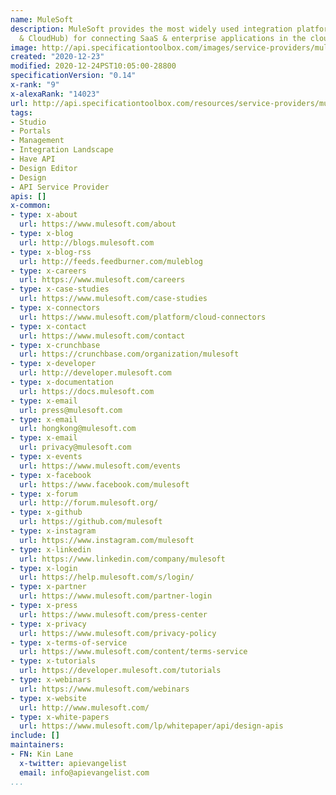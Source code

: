 ```yaml
---
name: MuleSoft
description: MuleSoft provides the most widely used integration platform (Mule ESB
  & CloudHub) for connecting SaaS & enterprise applications in the cloud and on-premise.
image: http://api.specificationtoolbox.com/images/service-providers/mulesoft.jpg
created: "2020-12-23"
modified: 2020-12-24PST10:05:00-28800
specificationVersion: "0.14"
x-rank: "9"
x-alexaRank: "14023"
url: http://api.specificationtoolbox.com/resources/service-providers/mulesoft/
tags:
- Studio
- Portals
- Management
- Integration Landscape
- Have API
- Design Editor
- Design
- API Service Provider
apis: []
x-common:
- type: x-about
  url: https://www.mulesoft.com/about
- type: x-blog
  url: http://blogs.mulesoft.com
- type: x-blog-rss
  url: http://feeds.feedburner.com/muleblog
- type: x-careers
  url: https://www.mulesoft.com/careers
- type: x-case-studies
  url: https://www.mulesoft.com/case-studies
- type: x-connectors
  url: https://www.mulesoft.com/platform/cloud-connectors
- type: x-contact
  url: https://www.mulesoft.com/contact
- type: x-crunchbase
  url: https://crunchbase.com/organization/mulesoft
- type: x-developer
  url: http://developer.mulesoft.com
- type: x-documentation
  url: https://docs.mulesoft.com
- type: x-email
  url: press@mulesoft.com
- type: x-email
  url: hongkong@mulesoft.com
- type: x-email
  url: privacy@mulesoft.com
- type: x-events
  url: https://www.mulesoft.com/events
- type: x-facebook
  url: https://www.facebook.com/mulesoft
- type: x-forum
  url: http://forum.mulesoft.org/
- type: x-github
  url: https://github.com/mulesoft
- type: x-instagram
  url: https://www.instagram.com/mulesoft
- type: x-linkedin
  url: https://www.linkedin.com/company/mulesoft
- type: x-login
  url: https://help.mulesoft.com/s/login/
- type: x-partner
  url: https://www.mulesoft.com/partner-login
- type: x-press
  url: https://www.mulesoft.com/press-center
- type: x-privacy
  url: https://www.mulesoft.com/privacy-policy
- type: x-terms-of-service
  url: https://www.mulesoft.com/content/terms-service
- type: x-tutorials
  url: https://developer.mulesoft.com/tutorials
- type: x-webinars
  url: https://www.mulesoft.com/webinars
- type: x-website
  url: http://www.mulesoft.com/
- type: x-white-papers
  url: https://www.mulesoft.com/lp/whitepaper/api/design-apis
include: []
maintainers:
- FN: Kin Lane
  x-twitter: apievangelist
  email: info@apievangelist.com
...
```

